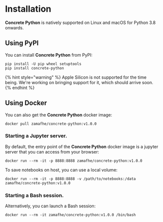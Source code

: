 # Installation

**Concrete Python** is natively supported on Linux and macOS for Python 3.8 onwards.

## Using PyPI

You can install **Concrete Python** from PyPI:

```shell
pip install -U pip wheel setuptools
pip install concrete-python
```

{% hint style="warning" %}
Apple Silicon is not supported for the time being. We're working on bringing support for it, which should arrive soon.
{% endhint %}

## Using Docker

You can also get the **Concrete Python** docker image:

```shell
docker pull zamafhe/concrete-python:v1.0.0
```

### Starting a Jupyter server.

By default, the entry point of the **Concrete Python** docker image is a jupyter server that you can access from your browser:

```shell
docker run --rm -it -p 8888:8888 zamafhe/concrete-python:v1.0.0
```

To save notebooks on host, you can use a local volume:

```shell
docker run --rm -it -p 8888:8888 -v /path/to/notebooks:/data zamafhe/concrete-python:v1.0.0
```

### Starting a Bash session.

Alternatively, you can launch a Bash session:

```shell
docker run --rm -it zamafhe/concrete-python:v1.0.0 /bin/bash
```
